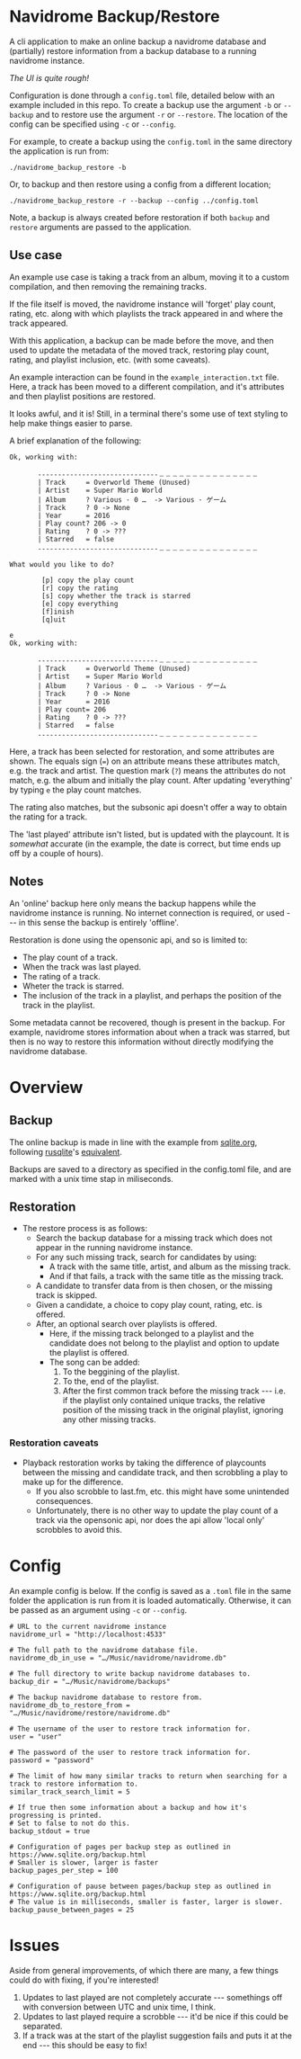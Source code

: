 # Navidrome Backup/Restore

A cli application to make an online backup a navidrome database and (partially) restore information from a backup database to a running navidrome instance.

_*The UI is quite rough!*_

Configuration is done through a `config.toml` file, detailed below with an example included in this repo.
To create a backup use the argument `-b` or `--backup` and to restore use the argument `-r` or `--restore`.
The location of the config can be specified using `-c` or `--config`.

For example, to create a backup using the `config.toml` in the same directory the application is run from:

```
./navidrome_backup_restore -b
```

Or, to backup and then restore using a config from a different location;

```
./navidrome_backup_restore -r --backup --config ../config.toml
```

Note, a backup is always created before restoration if both `backup` and `restore` arguments are passed to the application.

## Use case

An example use case is taking a track from an album, moving it to a custom compilation, and then removing the remaining tracks.

If the file itself is moved, the navidrome instance will 'forget' play count, rating, etc. along with which playlists the track appeared in and where the track appeared.

With this application, a backup can be made before the move, and then used to update the metadata of the moved track, restoring play count, rating, and playlist inclusion, etc. (with some caveats).

An example interaction can be found in the `example_interaction.txt` file.
Here, a track has been moved to a different compilation, and it's attributes and then playlist positions are restored.

It looks awful, and it is!
Still, in a terminal there's some use of text styling to help make things easier to parse.

A brief explanation of the following:

```
Ok, working with:

       ------------------------------﹘﹘﹘﹘﹘﹘﹘﹘﹘﹘﹘﹘﹘﹘﹘
       | Track     = Overworld Theme (Unused)
       | Artist    = Super Mario World
       | Album     ? Various · 0 …  -> Various · ゲーム
       | Track     ? 0 -> None
       | Year      = 2016
       | Play count? 206 -> 0
       | Rating    ? 0 -> ???
       | Starred   = false
       ------------------------------﹘﹘﹘﹘﹘﹘﹘﹘﹘﹘﹘﹘﹘﹘﹘

What would you like to do?

        [p] copy the play count
        [r] copy the rating
        [s] copy whether the track is starred
        [e] copy everything
        [f]inish
        [q]uit

e
Ok, working with:

       ------------------------------﹘﹘﹘﹘﹘﹘﹘﹘﹘﹘﹘﹘﹘﹘﹘
       | Track     = Overworld Theme (Unused)
       | Artist    = Super Mario World
       | Album     ? Various · 0 …  -> Various · ゲーム
       | Track     ? 0 -> None
       | Year      = 2016
       | Play count= 206
       | Rating    ? 0 -> ???
       | Starred   = false
       ------------------------------﹘﹘﹘﹘﹘﹘﹘﹘﹘﹘﹘﹘﹘﹘﹘
```

Here, a track has been selected for restoration, and some attributes are shown.
The equals sign (`=`) on an attribute means these attributes match, e.g. the track and artist.
The question mark (`?`) means the attributes do not match, e.g. the album and initially the play count.
After updating 'everything' by typing `e` the play count matches.

The rating also matches, but the subsonic api doesn't offer a way to obtain the rating for a track.

The 'last played' attribute isn't listed, but is updated with the playcount.
It is *somewhat* accurate (in the example, the date is correct, but time ends up off by a couple of hours).

## Notes

An 'online' backup here only means the backup happens while the navidrome instance is running.
No internet connection is required, or used --- in this sense the backup is entirely 'offline'.

Restoration is done using the opensonic api, and so is limited to:
+ The play count of a track.
+ When the track was last played.
+ The rating of a track.
+ Wheter the track is starred.
+ The inclusion of the track in a playlist, and perhaps the position of the track in the playlist.

Some metadata cannot be recovered, though is present in the backup.
For example, navidrome stores information about when a track was starred, but then is no way to restore this information without directly modifying the navidrome database.

# Overview

## Backup

The online backup is made in line with the example from [sqlite.org](https://www.sqlite.org/backup.html), following [rusqlite](https://docs.rs/rusqlite/latest/rusqlite/index.html)'s [equivalent](https://docs.rs/rusqlite/latest/rusqlite/backup/index.html).

Backups are saved to a directory as specified in the config.toml file, and are marked with a unix time stap in miliseconds.

## Restoration

- The restore process is as follows:
  - Search the backup database for a missing track which does not appear in the running navidrome instance.
  - For any such missing track, search for candidates by using:
     * A track with the same title, artist, and album as the missing track.
     * And if that fails, a track with the same title as the missing track.
  - A candidate to transfer data from is then chosen, or the missing track is skipped.
  - Given a candidate, a choice to copy play count, rating, etc. is offered.
  - After, an optional search over playlists is offered.
    - Here, if the missing track belonged to a playlist and the candidate does not belong to the playlist and option to update the playlist is offered.
    - The song can be added:
      1. To the beggining of the playlist.
      2. To the, end of the playlist.
      3. After the first common track before the missing track --- i.e. if the playlist only contained unique tracks, the relative position of the missing track in the original playlist, ignoring any other missing tracks.

### Restoration caveats

- Playback restoration works by taking the difference of playcounts between the missing and candidate track, and then scrobbling a play to make up for the difference.
  - If you also scrobble to last.fm, etc. this might have some unintended consequences.
  - Unfortunately, there is no other way to update the play count of a track via the opensonic api, nor does the api allow 'local only' scrobbles to avoid this.

# Config

An example config is below.
If the config is saved as a `.toml` file in the same folder the application is run from it is loaded automatically.
Otherwise, it can be passed as an argument using `-c` or `--config`.

```
# URL to the current navidrome instance
navidrome_url = "http://localhost:4533"

# The full path to the navidrome database file.
navidrome_db_in_use = "…/Music/navidrome/navidrome.db"

# The full directory to write backup navidrome databases to.
backup_dir = "…/Music/navidrome/backups"

# The backup navidrome database to restore from.
navidrome_db_to_restore_from = "…/Music/navidrome/restore/navidrome.db"

# The username of the user to restore track information for.
user = "user"

# The password of the user to restore track information for.
password = "password"

# The limit of how many similar tracks to return when searching for a track to restore information to.
similar_track_search_limit = 5

# If true then some information about a backup and how it's progressing is printed.
# Set to false to not do this.
backup_stdout = true

# Configuration of pages per backup step as outlined in https://www.sqlite.org/backup.html
# Smaller is slower, larger is faster
backup_pages_per_step = 100

# Configuration of pause between pages/backup step as outlined in https://www.sqlite.org/backup.html
# The value is in milliseconds, smaller is faster, larger is slower.
backup_pause_between_pages = 25
```

# Issues

Aside from general improvements, of which there are many, a few things could do with fixing, if you're interested!

1. Updates to last played are not completely accurate --- somethings off with conversion between UTC and unix time, I think.
2. Updates to last played require a scrobble --- it'd be nice if this could be separated.
3. If a track was at the start of the playlist suggestion fails and puts it at the end --- this should be easy to fix!
